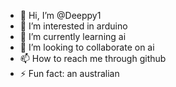 - 👋 Hi, I’m @Deeppy1
- 👀 I’m interested in arduino
- 🌱 I’m currently learning ai
- 💞️ I’m looking to collaborate on ai
- 📫 How to reach me through github
- ⚡ Fun fact: an australian

<!---
Deeppy1/Deeppy1 is a ✨ special ✨ repository because its `README.md` (this file) appears on your GitHub profile.
You can click the Preview link to take a look at your changes.
--->

